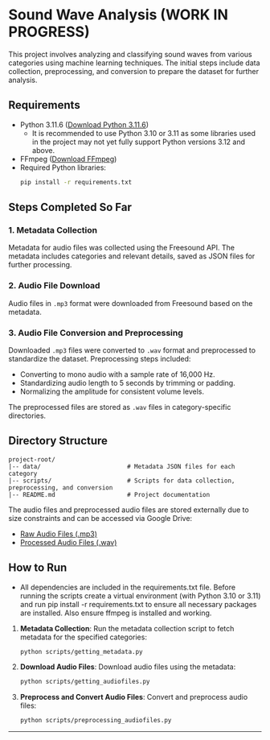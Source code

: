 # Sound Wave Analysis (WORK IN PROGRESS)

This project involves analyzing and classifying sound waves from various categories using machine learning techniques. The initial steps include data collection, preprocessing, and conversion to prepare the dataset for further analysis.

## Requirements
- Python 3.11.6 ([Download Python 3.11.6](https://www.python.org/downloads/release/python-3116/))
  - It is recommended to use Python 3.10 or 3.11 as some libraries used in the project may not yet fully support Python versions 3.12 and above.
- FFmpeg ([Download FFmpeg](https://ffmpeg.org/download.html))
- Required Python libraries:
  ```bash
  pip install -r requirements.txt
  ```

## Steps Completed So Far

### 1. Metadata Collection
Metadata for audio files was collected using the Freesound API. The metadata includes categories and relevant details, saved as JSON files for further processing.

### 2. Audio File Download
Audio files in `.mp3` format were downloaded from Freesound based on the metadata.

### 3. Audio File Conversion and Preprocessing
Downloaded `.mp3` files were converted to `.wav` format and preprocessed to standardize the dataset. Preprocessing steps included:
- Converting to mono audio with a sample rate of 16,000 Hz.
- Standardizing audio length to 5 seconds by trimming or padding.
- Normalizing the amplitude for consistent volume levels.

The preprocessed files are stored as `.wav` files in category-specific directories.

## Directory Structure
```plaintext
project-root/
|-- data/                        # Metadata JSON files for each category
|-- scripts/                     # Scripts for data collection, preprocessing, and conversion
|-- README.md                    # Project documentation
```

The audio files and preprocessed audio files are stored externally due to size constraints and can be accessed via Google Drive:
- [Raw Audio Files (.mp3)](https://drive.google.com/drive/folders/1Nw9VAKk4MGyr95R4O1fodtEa8DFvYOl8)
- [Processed Audio Files (.wav)](<add_google_drive_link_here>)

## How to Run
- All dependencies are included in the requirements.txt file. Before running the scripts create a virtual environment (with Python 3.10 or 3.11) and run
pip install -r requirements.txt to ensure all necessary packages are installed. Also ensure ffmpeg is installed and working.

1. **Metadata Collection**:
   Run the metadata collection script to fetch metadata for the specified categories:
   ```bash
   python scripts/getting_metadata.py
   ```
2. **Download Audio Files**:
   Download audio files using the metadata:
   ```bash
   python scripts/getting_audiofiles.py
   ```
3. **Preprocess and Convert Audio Files**:
   Convert and preprocess audio files:
   ```bash
   python scripts/preprocessing_audiofiles.py
   ```

---
